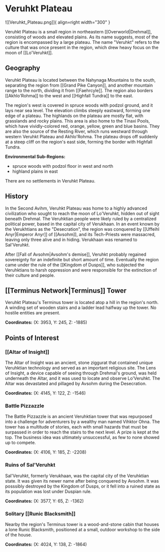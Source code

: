 # Veruhkt Plateau

![[Veruhkt_Plateau.png]]{ align=right width="300" }

Veruhkt Plateau is a small region in northeastern [[Overworld|Drehmal]], consisting of woods and elevated plains. As its name suggests, most of the region is encompassed by a large plateau. The name "Veruhkt" refers to the culture that was once present in the region, which drew heavy focus on the moon of [[Lo'Veruhkt]].

## Geography

Veruhkt Plateau is located between the Nahynaga Mountains to the south, separating the region from [[Grand Pike Canyon]], and another mountain range to the north, dividing it from [[Faehrcyle]]. The region also borders [[Akhlo'Rohma]] to the west and [[Highfall Tundra]] to the east.

The region's west is covered in spruce woods with podzol ground, and it lays near sea level. The elevation climbs steeply eastward, forming one edge of a plateau. The highlands on the plateau are mostly flat, with grasslands and rocky plains. This area is also home to the Tinaxi Pools, which have vividly-colored red, orange, yellow, green and blue basins. They are also the source of the Resting River, which runs westward through western Veruhkt Plateau and Akhlo'Rohma. The plateau drops off suddenly at a steep cliff on the region's east side, forming the border with Highfall Tundra.

**Environmental Sub-Regions:**
- spruce woods with podzol floor in west and north
- highland plains in east

There are no settlements in Veruhkt Plateau.

## History

In the Second Avihm, Veruhkt Plateau was home to a highly advanced civilization who sought to reach the moon of Lo'Veruhkt, hidden out of sight beneath Drehmal. The Veruhktian people were likely ruled by a centralized political power, based in the capital city of Verukhaan. In an event known by the Verukhtians as the "Desecration", the region was conquered by [[Uffeihl Anyr|Emperor Anyr]] of [[Avsohm]], and its Tech-Priests were massacred, leaving only three alive and in hiding. Verukhaan was renamed to Sal'Veruhkt. 

After [[Fall of Avsohm|Avsohm's demise]], Veruhkt probably regained sovereignty for an indefinite but short amount of time. Eventually the region came under the rule of the [[Kingdom of Dusps]], who subjected the Veruhktians to harsh oppression and were responsible for the extinction of their culture and people. 

## [[Terminus Network|Terminus]] Tower

Veruhkt Plateau's Terminus tower is located atop a hill in the region's north. A winding set of wooden stairs and a ladder lead halfway up the tower. No hostile entities are present.

**Coordinates:** (X: 3953, Y: 245, Z: -1885)

## Points of Interest

### [[Altar of Insight]]

The Altar of Insight was an ancient, stone ziggurat that contained unique Veruhktian technology and served as an important religious site. The Lens of Insight, a device capable of seeing through Drehmal's ground, was held underneath the Altar, and it was used to locate and observe Lo'Veruhkt. The Altar was devastated and pillaged by Avsohm during the Desecration.

**Coordinates:** (X: 4145, Y: 122, Z: -1546)

### Battle Pizzazzle

The Battle Pizzazzle is an ancient Veruhktian tower that was repurposed into a challenge for adventurers by a wealthy man named Vihktor Ohna. The tower has a multitude of stories, each with small hazards that must be surpassed in order to reach the stairs to the next level. A prize is kept at the top. The business idea was ultimately unsuccessful, as few to none showed up to compete.

**Coordinates:** (X: 4106, Y: 185, Z: -2208)

### Ruins of Sal'Veruhkt

Sal'Veruhkt, formerly Verukhaan, was the capital city of the Veruhktian state. It was given its newer name after being conquered by Avsohm. It was posssibly destroyed by the Kingdom of Dusps, or it fell into a ruined state as its population was lost under Duspian rule.

**Coordinates:** (X: 3577, Y: 65, Z: -1362)

### Solitary [[Runic Blacksmith]]

Nearby the region's Terminus tower is a wood-and-stone cabin that houses a lone Runic Blacksmith, positioned at a small, outdoor workshop to the side of the house.

**Coordinates:** (X: 4024, Y: 138, Z: -1864)
